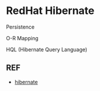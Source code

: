 # RedHat Hibernate

Persistence

O-R Mapping

HQL (Hibernate Query Language)

## REF

- [hibernate](http://hibernate.org/orm/)